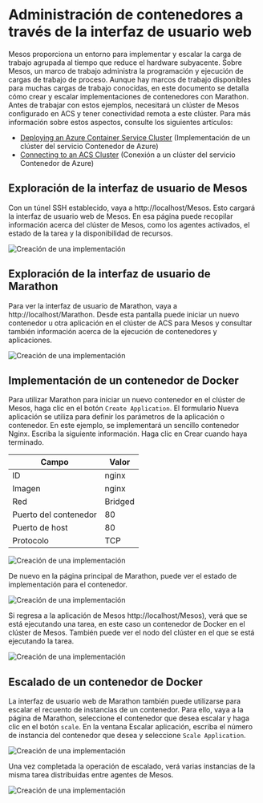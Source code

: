 <properties
   pageTitle="Administración de contenedores de ACS a través de la interfaz de usuario web"
   description="Implemente contenedores en un clúster del servicio Contenedor de Azure mediante la interfaz de usuario web de Marathon."
   services="container-service"
   documentationCenter=""
   authors="neilpeterson"
   manager="timlt"
   editor=""
   tags="acs, azure-container-service"
   keywords="Docker, contenedores, microservicios, Mesos, Azure"/>
   
<tags
   ms.service="container-service"
   ms.devlang="na"
   ms.topic="get-started-article"
   ms.tgt_pltfrm="na"
   ms.workload="na"
   ms.date="02/16/2016"
   ms.author="nepeters"/>
   
# Administración de contenedores a través de la interfaz de usuario web
   
Mesos proporciona un entorno para implementar y escalar la carga de trabajo agrupada al tiempo que reduce el hardware subyacente. Sobre Mesos, un marco de trabajo administra la programación y ejecución de cargas de trabajo de proceso. Aunque hay marcos de trabajo disponibles para muchas cargas de trabajo conocidas, en este documento se detalla cómo crear y escalar implementaciones de contenedores con Marathon. Antes de trabajar con estos ejemplos, necesitará un clúster de Mesos configurado en ACS y tener conectividad remota a este clúster. Para más información sobre estos aspectos, consulte los siguientes artículos:

- [Deploying an Azure Container Service Cluster](./container-service-deployment.md) (Implementación de un clúster del servicio Contenedor de Azure) 
- [Connecting to an ACS Cluster](./container-service-connect.md) (Conexión a un clúster del servicio Contenedor de Azure)

## Exploración de la interfaz de usuario de Mesos

Con un túnel SSH establecido, vaya a http://localhost/Mesos. Esto cargará la interfaz de usuario web de Mesos. En esa página puede recopilar información acerca del clúster de Mesos, como los agentes activados, el estado de la tarea y la disponibilidad de recursos.

![Creación de una implementación](media/ui1.png)

## Exploración de la interfaz de usuario de Marathon

Para ver la interfaz de usuario de Marathon, vaya a http://localhost/Marathon. Desde esta pantalla puede iniciar un nuevo contenedor u otra aplicación en el clúster de ACS para Mesos y consultar también información acerca de la ejecución de contenedores y aplicaciones.

![Creación de una implementación](media/ui2.png)

## Implementación de un contenedor de Docker

Para utilizar Marathon para iniciar un nuevo contenedor en el clúster de Mesos, haga clic en el botón `Create Application`. El formulario Nueva aplicación se utiliza para definir los parámetros de la aplicación o contenedor. En este ejemplo, se implementará un sencillo contenedor Nginx. Escriba la siguiente información. Haga clic en Crear cuando haya terminado.
 
Campo | Valor
----------------|-----------
ID | nginx
Imagen | nginx
Red | Bridged
Puerto del contenedor | 80
Puerto de host | 80
Protocolo | TCP

![Creación de una implementación](media/ui3.png)

De nuevo en la página principal de Marathon, puede ver el estado de implementación para el contenedor.

![Creación de una implementación](media/ui4.png)

Si regresa a la aplicación de Mesos http://localhost/Mesos), verá que se está ejecutando una tarea, en este caso un contenedor de Docker en el clúster de Mesos. También puede ver el nodo del clúster en el que se está ejecutando la tarea.

![Creación de una implementación](media/ui5.png)

## Escalado de un contenedor de Docker

La interfaz de usuario web de Marathon también puede utilizarse para escalar el recuento de instancias de un contenedor. Para ello, vaya a la página de Marathon, seleccione el contenedor que desea escalar y haga clic en el botón `scale`. En la ventana Escalar aplicación, escriba el número de instancia del contenedor que desea y seleccione `Scale Application`.

![Creación de una implementación](media/ui6.png)

Una vez completada la operación de escalado, verá varias instancias de la misma tarea distribuidas entre agentes de Mesos.

![Creación de una implementación](media/ui8.png)

<!---HONumber=AcomDC_0218_2016-->